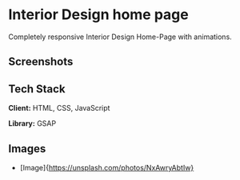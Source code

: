 
# Interior Design home page

Completely responsive Interior Design Home-Page with animations. 


## Screenshots



## Tech Stack

**Client:** HTML, CSS, JavaScript

**Library:** GSAP


## Images

- [Image]{https://unsplash.com/photos/NxAwryAbtIw} 
